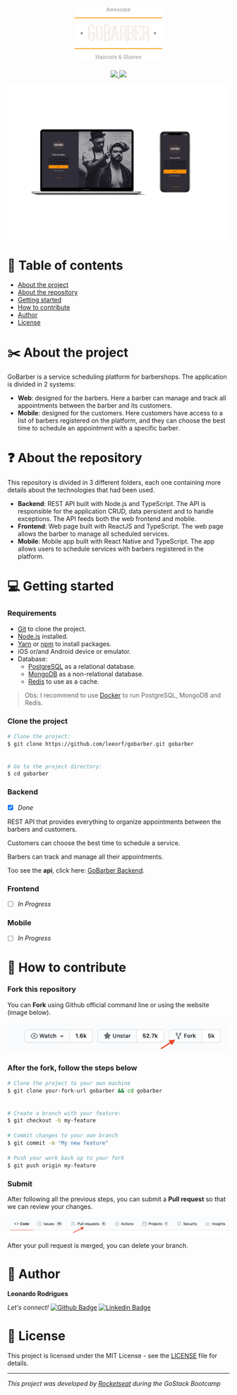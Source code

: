 <h1 align="center">
	<img alt="GoStack" src="./assets/logo.svg" width="200px" />
</h1>

<p align="center">
    <a href="https://github.com/leeorf">
      <img src="https://img.shields.io/badge/-Github-000?style=flat-square&logo=Github&logoColor=white&link=https://github.com/leeorf">
    </a>
    <a href="https://www.linkedin.com/in/leonardorodriguesf/">
      <img src="https://img.shields.io/badge/-LinkedIn-blue?style=flat-square&logo=Linkedin&logoColor=white&link=https://www.linkedin.com/in/leonardof/">
    </a>
</p>

 <img src="./assets/gobarber-mockup.png">

# :open_file_folder: Table of contents
- [About the project](#scissors-about-the-project)
- [About the repository](#question-about-the-repository)
- [Getting started](#computer-getting-started)
- [How to contribute](#metal-how-to-contribute)
- [Author](#information_desk_person-author)
- [License](#page_facing_up-license)

# :scissors: About the project
GoBarber is a service scheduling platform for barbershops.
The application is divided in 2 systems:
- **Web**: designed for the barbers. Here a barber can manage and track all appointments between the barber and its customers.
- **Mobile**: designed for the customers. Here customers have access to a list of barbers registered on the platform, and they can choose the best time to schedule an appointment with a specific barber.

# :question: About the repository

This repository is divided in 3 different folders, each one containing more details about the technologies that had been used.
- **Backend**: REST API built with Node.js and TypeScript. The API is responsible for the application CRUD, data persistent and to handle exceptions. The API feeds both the web frontend and mobile. 
-  **Frontend**: Web page built with ReactJS and TypeScript. The web page allows the barber to manage all scheduled services.
- **Mobile**: Mobile app built with React Native and TypeScript. The app allows users to schedule services with barbers registered in the platform.

# :computer: Getting started

### Requirements

- [Git](https://git-scm.com) to clone the project.
- [Node.js](https://nodejs.org/en/) installed.
- [Yarn](https://classic.yarnpkg.com/lang/en/) or [npm](https://www.npmjs.com) to install packages.
- iOS or/and Android device or emulator.
- Database:
  - [PostgreSQL](https://www.postgresql.org) as a relational database.
  - [MongoDB](https://www.mongodb.com) as a non-relational database.
  - [Redis](https://redis.io) to use as a cache.

>Obs: I recommend to use [Docker](https://www.docker.com) to run PostgreSQL, MongoDB and Redis.

### Clone the project
``` bash
# Clone the project:
$ git clone https://github.com/leeorf/gobarber.git gobarber


# Go to the project directory:
$ cd gobarber
```

### Backend

- [x] *Done*

REST API that provides everything to organize appointments between the barbers and customers.

Customers can choose the best time to schedule a service.

Barbers can track and manage all their appointments.

Too see the **api**, click here: [GoBarber Backend](./backend).

### Frontend
- [ ] *In Progress*

### Mobile
- [ ] *In Progress*

# :metal: How to contribute
### Fork this repository

You can **Fork** using Github official command line or using the website (image below).

<img src="./assets/github-fork.png">

### After the fork, follow the steps below

```bash
# Clone the project to your own machine
$ git clone your-fork-url gobarber && cd gobarber


# Create a branch with your feature:
$ git checkout -b my-feature

# Commit changes to your own branch
$ git commit -m "My new feature"

# Push your work back up to your fork
$ git push origin my-feature
```

### Submit

After following all the previous steps, you can submit a **Pull request** so that we can review your changes.

<img src="./assets/github-pull-request.png">

After your pull request is merged, you can delete your branch.

# :information_desk_person: Author

**Leonardo Rodrigues**

*Let's connect!* 
[![Github Badge](https://img.shields.io/badge/-Github-000?style=flat-square&logo=Github&logoColor=white&link=https://github.com/leeorf)](https://github.com/leeorf)
[![Linkedin Badge](https://img.shields.io/badge/-LinkedIn-blue?style=flat-square&logo=Linkedin&logoColor=white&link=https://www.linkedin.com/in/leonardof/)](https://www.linkedin.com/in/leonardorodriguesf/)

# :page_facing_up: License
This project is licensed under the MIT License - see the [LICENSE](./LICENSE) file for details.


---

*This project was developed by [Rocketseat](https://github.com/Rocketseat) during the GoStack Bootcamp*
